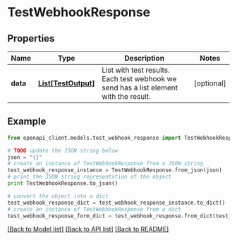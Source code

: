 # TestWebhookResponse


## Properties
Name | Type | Description | Notes
------------ | ------------- | ------------- | -------------
**data** | [**List[TestOutput]**](TestOutput.md) | List with test results. Each test webhook we send has a list element with the result. | [optional] 

## Example

```python
from openapi_client.models.test_webhook_response import TestWebhookResponse

# TODO update the JSON string below
json = "{}"
# create an instance of TestWebhookResponse from a JSON string
test_webhook_response_instance = TestWebhookResponse.from_json(json)
# print the JSON string representation of the object
print TestWebhookResponse.to_json()

# convert the object into a dict
test_webhook_response_dict = test_webhook_response_instance.to_dict()
# create an instance of TestWebhookResponse from a dict
test_webhook_response_form_dict = test_webhook_response.from_dict(test_webhook_response_dict)
```
[[Back to Model list]](../README.md#documentation-for-models) [[Back to API list]](../README.md#documentation-for-api-endpoints) [[Back to README]](../README.md)


